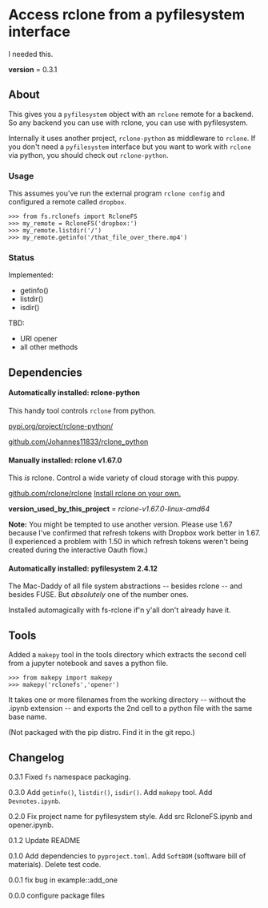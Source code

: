 # Access rclone from a pyfilesystem interface
I needed this.

__version__ = 0.3.1



## About

This gives you a `pyfilesystem` object with an `rclone` remote for a backend. So any backend you can use with rclone, you can use with pyfilesystem.

Internally it uses another project, `rclone-python` as middleware to `rclone`. If you don't need a `pyfilesystem` interface but you want to work with `rclone` via python, you should check out `rclone-python`.

### Usage

This assumes you've run the external program `rclone config` and configured a remote called `dropbox`.


    >>> from fs.rclonefs import RcloneFS
    >>> my_remote = RcloneFS('dropbox:')
    >>> my_remote.listdir('/')
    >>> my_remote.getinfo('/that_file_over_there.mp4')


### Status

Implemented:
- getinfo()
- listdir()
- isdir()

TBD:
- URI opener
- all other methods

## Dependencies

#### Automatically installed: rclone-python

This handy tool controls `rclone` from python. 

[pypi.org/project/rclone-python/](https://pypi.org/project/rclone-python/)

[github.com/Johannes11833/rclone_python](https://github.com/Johannes11833/rclone_python)

#### Manually installed: rclone v1.67.0

This _is_ rclone. Control a wide variety of cloud storage with this puppy.

[github.com/rclone/rclone](https://github.com/rclone/rclone)
[Install rclone on your own.](https://rclone.org/install/)

__version_used_by_this_project__ = _rclone-v1.67.0-linux-amd64_

<strong>Note:</strong> You might be tempted to use another version. Please use 1.67 because I've confirmed that refresh tokens with Dropbox work better in 1.67. (I experienced a problem with 1.50 in which refresh tokens weren't being created during the interactive Oauth flow.)

#### Automatically installed: pyfilesystem 2.4.12

The Mac-Daddy of all file system abstractions -- besides rclone -- and besides FUSE. But _absolutely_ one of the number ones.

Installed automagically with fs-rclone if'n y'all don't already have it.


## Tools

Added a `makepy` tool in the tools directory which extracts the second cell from a jupyter notebook and saves a python file.

    >>> from makepy import makepy
    >>> makepy('rclonefs','opener')

It takes one or more filenames from the working directory -- without the .ipynb extension -- and exports the 2nd cell to a python file with the same base name.

(Not packaged with the pip distro. Find it in the git repo.)


## Changelog

0.3.1 Fixed `fs` namespace packaging.

0.3.0 Add `getinfo()`, `listdir()`, `isdir()`. Add `makepy` tool. Add `Devnotes.ipynb`.

0.2.0 Fix project name for pyfilesystem style. Add src RcloneFS.ipynb and opener.ipynb.

0.1.2 Update README

0.1.0 Add dependencies to `pyproject.toml`. Add `SoftBOM` (software bill of materials). Delete test code.

0.0.1 fix bug in example::add_one

0.0.0 configure package files
